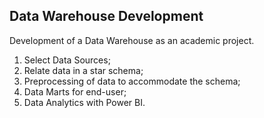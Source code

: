 ## Data Warehouse Development

Development of a Data Warehouse as an academic project.

1. Select Data Sources;
2. Relate data in a star schema;
3. Preprocessing of data to accommodate the schema;
4. Data Marts for end-user;
5. Data Analytics with Power BI.
